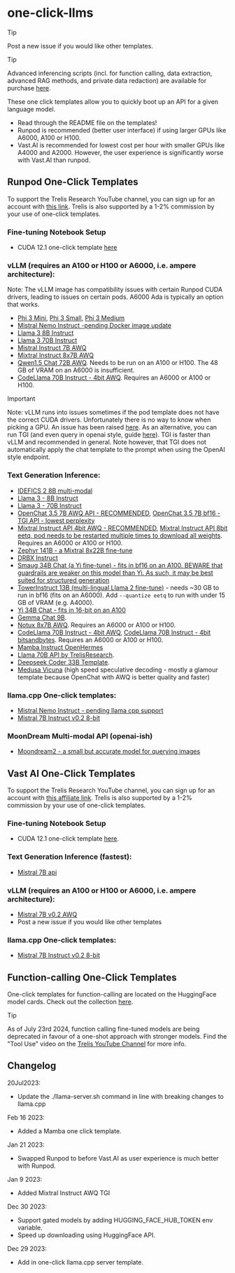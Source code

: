 # one-click-llms
> [!TIP]
> Post a new issue if you would like other templates.

> [!TIP]
> Advanced inferencing scripts (incl. for function calling, data extraction, advanced RAG methods, and private data redaction) are available for purchase [here](https://trelis.com/enterprise-server-api-and-inference-guide/).

These one click templates allow you to quickly boot up an API for a given language model.

- Read through the README file on the templates!
- Runpod is recommended (better user interface) if using larger GPUs like A6000, A100 or H100.
- Vast.AI is recommended for lowest cost per hour with smaller GPUs like A4000 and A2000. However, the user experience is significantly worse with Vast.AI than runpod.

## Runpod One-Click Templates
To support the Trelis Research YouTube channel, you can sign up for an account with [this link](https://runpod.io?ref=jmfkcdio). Trelis is also supported by a 1-2% commission by your use of one-click templates.

### Fine-tuning Notebook Setup
- CUDA 12.1 one-click template [here](https://runpod.io/gsc?template=ifyqsvjlzj&ref=jmfkcdio)

### vLLM (requires an A100 or H100 or A6000, i.e. ampere architecture):
Note: The vLLM image has compatibility issues with certain Runpod CUDA drivers, leading to issues on certain pods. A6000 Ada is typically an option that works.
- [Phi 3 Mini](https://runpod.io/console/deploy?template=l0rcxaaqlj&ref=jmfkcdio), [Phi 3 Small](https://runpod.io/console/deploy?template=l0rcxaaqlj&ref=jmfkcdio), [Phi 3 Medium](https://runpod.io/console/deploy?template=c5937jor68&ref=jmfkcdio)
- [Mistral Nemo Instruct -pending Docker image update](https://runpod.io/console/deploy?template=hf0z5wads4&ref=jmfkcdio)
- [Llama 3 8B Instruct](https://runpod.io/console/deploy?template=4qmr18da9x&ref=jmfkcdio)
- [Llama 3 70B Instruct](https://runpod.io/console/deploy?template=6e9yxszwne&ref=jmfkcdio)
- [Mistral Instruct 7B AWQ](https://runpod.io/gsc?template=z5n6lh4zux&ref=jmfkcdio)
- [Mixtral Instruct 8x7B AWQ](https://runpod.io/gsc?template=dmybzldpis&ref=jmfkcdio)
- [Qwen1.5 Chat 72B AWQ](https://runpod.io/console/gpu-cloud?template=ju7oo9mf5w&ref=jmfkcdio). Needs to be run on an A100 or H100. The 48 GB of VRAM on an A6000 is insufficient.
- [CodeLlama 70B Instruct - 4bit AWQ](https://runpod.io/gsc?template=tpqmplhj2a&ref=jmfkcdio). Requires an A6000 or A100 or H100.

> [!IMPORTANT]
> Note: vLLM runs into issues sometimes if the pod template does not have the correct CUDA drivers. Unfortunately there is no way to know when picking a GPU. An issue has been raised [here](https://github.com/vllm-project/vllm/issues/2393). As an alternative, you can run TGI (and even query in openai style, guide [here](https://github.com/huggingface/text-generation-inference/commit/0eabc83541225979209ff7183b4b4442e47adf92#diff-5b4ec6c8005e6b142ac974571bb8dc557a9bb7ab7c3d0b09554dfc9cc50dcf0b)). TGI is faster than vLLM and recommended in general. Note however, that TGI does not automatically apply the chat template to the prompt when using the OpenAI style endpoint.

### Text Generation Inference:
- [IDEFICS 2 8B multi-modal](https://runpod.io/console/deploy?template=d2tjii83ba&ref=jmfkcdio)
- [Llama 3 - 8B Instruct](https://runpod.io/console/deploy?template=qlkldvr7ys&ref=jmfkcdio)
- [Llama 3 - 70B Instruct](https://runpod.io/console/deploy?template=qlkldvr7ys&ref=jmfkcdio)
- [OpenChat 3.5 7B AWQ API - RECOMMENDED](https://runpod.io/gsc?template=8me7ywyjrb&ref=jmfkcdio), [OpenChat 3.5 7B bf16 - TGI API - lowest perplexity](https://runpod.io/gsc?template=xiwn7cb3ro&ref=jmfkcdio)
- [Mixtral Instruct API 4bit AWQ - RECOMMENDED](https://runpod.io/gsc?template=546m57v73a&ref=jmfkcdio), [Mixtral Instruct API 8bit eetq, pod needs to be restarted multiple times to download all weights](https://runpod.io/gsc?template=1ydpo4766w&ref=jmfkcdio). Requires an A6000 or A100 or H100.
- [Zephyr 141B - a Mixtral 8x22B fine-tune](https://runpod.io/console/deploy?template=0896yqcr0f&ref=jmfkcdio)
- [DRBX Instruct](https://runpod.io/console/gpu-cloud?template=tlt1i1welu&ref=jmfkcdio)
- [Smaug 34B Chat (a Yi fine-tune) - fits in bf16 on an A100. BEWARE that guardrails are weaker on this model than Yi. As such, it may be best suited for structured generation](https://runpod.io/console/gpu-cloud?template=4urlqq7olr&ref=jmfkcdio)
- [TowerInstruct 13B (multi-lingual Llama 2 fine-tune)](https://runpod.io/console/gpu-cloud?template=xwduaad0fr&ref=jmfkcdio) - needs ~30 GB to run in bf16 (fits on an A6000). Add `--quantize eetq` to run with under 15 GB of VRAM (e.g. A4000).
- [Yi 34B Chat - fits in 16-bit on an A100](https://runpod.io/console/gpu-cloud?template=hd35vhie4f&ref=jmfkcdio)
- [Gemma Chat 9B](https://runpod.io/console/gpu-cloud?template=ivkssv2y93&ref=jmfkcdio).
- [Notux 8x7B AWQ](https://runpod.io/gsc?template=qyhee1k9wx&ref=jmfkcdio). Requires an A6000 or A100 or H100.
- [CodeLlama 70B Instruct - 4bit AWQ](https://runpod.io/gsc?template=ze563fijpz&ref=jmfkcdio), [CodeLlama 70B Instruct - 4bit bitsandbytes](https://runpod.io/gsc?template=vrjiai47o0&ref=jmfkcdio). Requires an A6000 or A100 or H100.
- [Mamba Instruct OpenHermes](https://runpod.io/gsc?template=58bjvimzec&ref=jmfkcdio)
- [Llama 70B API by TrelisResearch](https://runpod.io/gsc?template=6e9yxszwne&ref=jmfkcdio).
- [Deepseek Coder 33B Template](https://runpod.io/gsc?template=51tpe9tqk2&ref=jmfkcdio).
- [Medusa Vicuna](https://runpod.io/gsc?template=2xpg09eenv&ref=jmfkcdio) (high speed speculative decoding - mostly a glamour template because OpenChat with AWQ is better quality and faster)

### llama.cpp One-click templates:
- [Mistral Nemo Instruct - pending llama cpp support](https://runpod.io/console/deploy?template=dmefdk27fl&ref=jmfkcdio)
- [Mistral 7B Instruct v0.2 8-bit](https://runpod.io/gsc?template=4g0fj4rh32&ref=jmfkcdio)

### MoonDream Multi-modal API (openai-ish)
- [Moondream2 - a small but accurate model for querying images](https://runpod.io/console/deploy?template=0m232edqmj&ref=jmfkcdio)

## Vast AI One-Click Templates
To support the Trelis Research YouTube channel, you can sign up for an account with [this affiliate link](https://cloud.vast.ai/?ref_id=98762). Trelis is also supported by a 1-2% commission by your use of one-click templates.

### Fine-tuning Notebook Setup
- CUDA 12.1 one-click template [here](https://cloud.vast.ai/?ref_id=98762&creator_id=98762&name=Fine-tuning%20Notebook%20by%20Trelis%20-%20Cuda%2012.1).

### Text Generation Inference (fastest):
- [Mistral 7B api](https://cloud.vast.ai/?ref_id=98762&creator_id=98762&name=Mistral-7B%20v0.2%20vLLM%20API)

### vLLM (requires an A100 or H100 or A6000, i.e. ampere architecture):
- [Mistral 7B v0.2 AWQ](https://cloud.vast.ai/?ref_id=98762&creator_id=98762&name=Mistral%207B%20v0.2%20vLLM%20API)
- Post a new issue if you would like other templates

### llama.cpp One-click templates:
- [Mistral 7B Instruct v0.2 8-bit](https://cloud.vast.ai/?ref_id=98762&template_id=bc642dfd6e4c80a1e0807725047588b8)

## Function-calling One-Click Templates
One-click templates for function-calling are located on the HuggingFace model cards. Check out the collection [here](https://huggingface.co/collections/Trelis/function-calling-v3-657199ecbe378693925c7915).

> [!TIP]
> As of July 23rd 2024, function calling fine-tuned models are being deprecated in favour of a one-shot approach with stronger models. Find the "Tool Use" video on the [Trelis YouTube Channel](https://youtube.com/@trelisresearch/) for more info.

## Changelog
20Jul2023:
- Update the ./llama-server.sh command in line with breaking changes to llama.cpp

Feb 16 2023:
- Added a Mamba one click template.

Jan 21 2023:
- Swapped Runpod to before Vast.AI as user experience is much better with Runpod.

Jan 9 2023:
- Added Mixtral Instruct AWQ TGI

Dec 30 2023:
- Support gated models by adding HUGGING_FACE_HUB_TOKEN env variable.
- Speed up downloading using HuggingFace API.

Dec 29 2023:
- Add in one-click llama.cpp server template.
